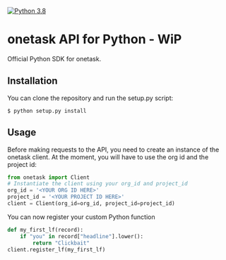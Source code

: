 [![Python 3.8](https://img.shields.io/badge/python-3.8-blue.svg)](https://www.python.org/downloads/release/python-380/)

# onetask API for Python - WiP

Official Python SDK for onetask.

## [](https://github.com/onetask-ai/onetask-python#installation)Installation


You can clone the repository and run the setup.py script:

`$ python setup.py install`

## [](https://github.com/onetask-ai/onetask-python#usage)Usage

Before making requests to the API, you need to create an instance of the onetask client. At the moment, you will have to use the org id and the project id:

```python
from onetask import Client
# Instantiate the client using your org_id and project_id
org_id = '<YOUR ORG ID HERE>'
project_id = '<YOUR PROJECT ID HERE>'
client = Client(org_id=org_id, project_id=project_id)
```

You can now register your custom Python function
```python
def my_first_lf(record):
    if "you" in record["headline"].lower():
        return "Clickbait"
client.register_lf(my_first_lf)
```
